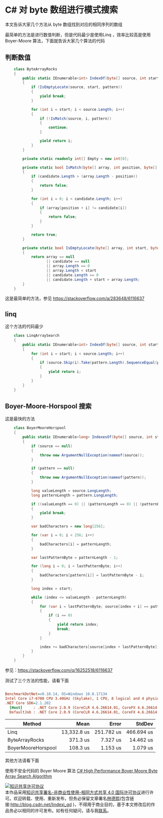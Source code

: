 
# C# 对 byte 数组进行模式搜索

本文告诉大家几个方法从 byte 数组找到对应的相同序列的数组

<!--more-->



最简单的方法是进行数值判断，但是代码最少是使用Linq ，效率比较高是使用 Boyer-Moore 算法，下面就告诉大家几个算法的代码

## 判断数值

```csharp
    class ByteArrayRocks
    {
        public static IEnumerable<int> IndexOf(byte[] source, int start, byte[] pattern)
        {
            if (IsEmptyLocate(source, start, pattern))
            {
                yield break;
            }

            for (int i = start; i < source.Length; i++)
            {
                if (!IsMatch(source, i, pattern))
                {
                    continue;
                }

                yield return i;
            }
        }

        private static readonly int[] Empty = new int[0];

        private static bool IsMatch(byte[] array, int position, byte[] candidate)
        {
            if (candidate.Length > (array.Length - position))
            {
                return false;
            }

            for (int i = 0; i < candidate.Length; i++)
            {
                if (array[position + i] != candidate[i])
                {
                    return false;
                }
            }

            return true;
        }

        private static bool IsEmptyLocate(byte[] array, int start, byte[] candidate)
        {
            return array == null
                   || candidate == null
                   || array.Length == 0
                   || array.Length < start
                   || candidate.Length == 0
                   || candidate.Length + start > array.Length;
        }
    }
```

这是最简单的方法，参见 https://stackoverflow.com/a/283648/6116637

## linq 

这个方法的代码最少

```csharp
    class LinqArraySearch
    {
        public static IEnumerable<int> IndexOf(byte[] source, int start, byte[] pattern)
        {
            for (int i = start; i < source.Length; i++)
            {
                if (source.Skip(i).Take(pattern.Length).SequenceEqual(pattern))
                {
                    yield return i;
                }
            }
        }
    }
```

## Boyer-Moore-Horspool 搜索

这是最快的方法

```csharp
    class BoyerMooreHorspool
    {
        public static IEnumerable<long> IndexesOf(byte[] source, int start, byte[] pattern)
        {
            if (source == null)
            {
                throw new ArgumentNullException(nameof(source));
            }

            if (pattern == null)
            {
                throw new ArgumentNullException(nameof(pattern));
            }

            long valueLength = source.LongLength;
            long patternLength = pattern.LongLength;

            if ((valueLength == 0) || (patternLength == 0) || (patternLength > valueLength))
            {
                yield break;
            }

            var badCharacters = new long[256];

            for (var i = 0; i < 256; i++)
            {
                badCharacters[i] = patternLength;
            }

            var lastPatternByte = patternLength - 1;

            for (long i = 0; i < lastPatternByte; i++)
            {
                badCharacters[pattern[i]] = lastPatternByte - i;
            }

            long index = start;

            while (index <= valueLength - patternLength)
            {
                for (var i = lastPatternByte; source[index + i] == pattern[i]; i--)
                {
                    if (i == 0)
                    {
                        yield return index;
                        break;
                    }
                }

                index += badCharacters[source[index + lastPatternByte]];
            }
        }
    }

```

参见：https://stackoverflow.com/q/16252518/6116637

测试了三个方法的性能，请看下面

``` ini

BenchmarkDotNet=v0.10.14, OS=Windows 10.0.17134
Intel Core i7-6700 CPU 3.40GHz (Skylake), 1 CPU, 8 logical and 4 physical cores
.NET Core SDK=2.1.202
  [Host]     : .NET Core 2.0.9 (CoreCLR 4.6.26614.01, CoreFX 4.6.26614.01), 64bit RyuJIT
  DefaultJob : .NET Core 2.0.9 (CoreCLR 4.6.26614.01, CoreFX 4.6.26614.01), 64bit RyuJIT


```

|                                      Method |        Mean |      Error |     StdDev |
|-------------------------------------------- |------------:|-----------:|-----------:|
|                                        Linq | 13,332.8 us | 251.782 us | 466.694 us |
|                              ByteArrayRocks |    371.3 us |   7.327 us |  14.462 us |
|                          BoyerMooreHorspool |    108.3 us |   1.153 us |   1.079 us |

其他方法请看下面

使用不安全代码的 Boyer Moore 算法 [C# High Performance Boyer Moore Byte Array Search Algorithm](https://gist.github.com/mjs3339/0772431281093f1bca1fce2f2eca527d )





<a rel="license" href="http://creativecommons.org/licenses/by-nc-sa/4.0/"><img alt="知识共享许可协议" style="border-width:0" src="https://licensebuttons.net/l/by-nc-sa/4.0/88x31.png" /></a><br />本作品采用<a rel="license" href="http://creativecommons.org/licenses/by-nc-sa/4.0/">知识共享署名-非商业性使用-相同方式共享 4.0 国际许可协议</a>进行许可。欢迎转载、使用、重新发布，但务必保留文章署名[林德熙](http://blog.csdn.net/lindexi_gd)(包含链接:http://blog.csdn.net/lindexi_gd )，不得用于商业目的，基于本文修改后的作品务必以相同的许可发布。如有任何疑问，请与我[联系](mailto:lindexi_gd@163.com)。